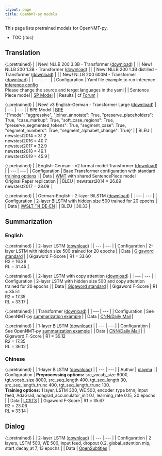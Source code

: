 ```yaml
---
layout: page
title: OpenNMT-py models
---
```


This page lists pretrained models for OpenNMT-py.

* TOC
{:toc}

## Translation

{:.pretrained}
| | New! NLLB 200 3.3B - Transformer ([download](https://s3.amazonaws.com/opennmt-models/nllb-200/nllb-200-3.3B-onmt.pt)) |
| | New! NLLB 200 1.3B - Transformer ([download](https://s3.amazonaws.com/opennmt-models/nllb-200/nllb-200-1.3B-onmt.pt)) |
| | New! NLLB 200 1.3B distilled - Transformer ([download](https://s3.amazonaws.com/opennmt-models/nllb-200/nllb-200-1.3Bdst-onmt.pt)) |
| | New! NLLB 200 600M - Transformer ([download](https://s3.amazonaws.com/opennmt-models/nllb-200/nllb-200-600M-onmt.pt)) |
| --- | --- |
| Configuration | Yaml file example to run inference [inference config](https://s3.amazonaws.com/opennmt-models/nllb-200/nllb-inference.yaml)<br/> Please change the source and terget languages in the yaml |
| Sentence Piece model | [SP Model](https://s3.amazonaws.com/opennmt-models/nllb-200/flores200_sacrebleu_tokenizer_spm.model) |
| Results | cf [Forum](https://forum.opennmt.net/t/nllb-200-with-opennmt-py-the-good-the-bad-and-the-ugly/5151) |

{:.pretrained}
| | New! v3 English-German - Transformer Large ([download](https://s3.amazonaws.com/opennmt-models/v3-py/ende/ende-large-withoutBT.pt)) |
| --- | --- |
| BPE Model | [BPE](https://s3.amazonaws.com/opennmt-models/v3-py/ende/subwords.en_de.bpe) <br/> '{"mode": "aggressive", "joiner_annotate": True, "preserve_placeholders": True, "case_markup": True, "soft_case_regions": True, "preserve_segmented_tokens": True, "segment_case": True, "segment_numbers": True, "segment_alphabet_change": True}' |
| BLEU | newstest2014 = 31.2<br/>newstest2016 = 40.7<br/>newstest2017 = 32.9<br/>newstest2018 = 49.1<br/>newstest2019 = 45.9 |

{:.pretrained}
| | English-German - v2 format model Transformer ([download](https://s3.amazonaws.com/opennmt-models/transformer-ende-wmt-pyOnmt.tar.gz)) |
| --- | --- |
| Configuration | Base Transformer configuration with standard [training options](http://opennmt.net/OpenNMT-py/FAQ.html#how-do-i-use-the-transformer-model-do-you-support-multi-gpu) |
| Data | [WMT](https://s3.amazonaws.com/opennmt-trainingdata/wmt_ende_sp.tar.gz) with shared SentencePiece model<br/>Original Paper replication |
| BLEU | newstest2014 = 26.89<br/>newstest2017 = 28.09 |

{:.pretrained}
| | German-English - 2-layer BiLSTM ([download](https://s3.amazonaws.com/opennmt-models/iwslt-brnn2.s131_acc_62.71_ppl_7.74_e20.pt)) |
| --- | --- |
| Configuration | 2-layer BiLSTM with hidden size 500 trained for 20 epochs |
| Data | [IWSLT '14 DE-EN](https://github.com/pytorch/fairseq/blob/e734b0fa58fcf02ded15c236289b3bd61c4cffdf/data/prepare-iwslt14.sh) |
| BLEU | 30.33 |

## Summarization

### English

{:.pretrained}
| | 2-layer LSTM ([download](https://s3.amazonaws.com/opennmt-models/gigaword_nocopy_acc_51.33_ppl_12.74_e20.pt)) |
| --- | --- |
| Configuration | 2-layer LSTM with hidden size 500 trained for 20 epochs |
| Data | [Gigaword standard](https://github.com/harvardnlp/sent-summary) |
| Gigaword F-Score | R1 = 33.60<br/>R2 = 16.29<br/>RL = 31.45 |

{:.pretrained}
| | 2-layer LSTM with copy attention ([download](https://s3.amazonaws.com/opennmt-models/gigaword_copy_acc_51.78_ppl_11.71_e20.pt)) |
| --- | --- |
| Configuration | 2-layer LSTM with hidden size 500 and copy attention trained for 20 epochs |
| Data | [Gigaword standard](https://github.com/harvardnlp/sent-summary) |
| Gigaword F-Score | R1 = 35.51<br/>R2 = 17.35<br/>RL = 33.17 |

{:.pretrained}
| | Transformer ([download](https://s3.amazonaws.com/opennmt-models/sum_transformer_model_acc_57.25_ppl_9.22_e16.pt)) |
| --- | --- |
| Configuration | See OpenNMT-py [summarization example](http://opennmt.net/OpenNMT-py/Summarization.html) |
| Data | [CNN/Daily Mail](https://github.com/harvardnlp/sent-summary) |

{:.pretrained}
| | 1-layer BiLSTM ([download](https://s3.amazonaws.com/opennmt-models/ada6_bridge_oldcopy_tagged_larger_acc_54.84_ppl_10.58_e17.pt)) |
| --- | --- |
| Configuration | See OpenNMT-py [summarization example](http://opennmt.net/OpenNMT-py/Summarization.html) |
| Data | [CNN/Daily Mail](https://github.com/harvardnlp/sent-summary) |
| Gigaword F-Score | R1 = 39.12<br/>R2 = 17.35<br/>RL = 36.12 |

### Chinese

{:.pretrained}
| | 1-layer BiLSTM ([download](https://s3.amazonaws.com/opennmt-models/lcsts_acc_56.86_ppl_10.97_e11.pt)) |
| --- | --- |
| Author | [playma](https://github.com/playma) |
| Configuration | **Preprocessing options:** src_vocab_size 8000, tgt_vocab_size 8000, src_seq_length 400, tgt_seq_length 30, src_seq_length_trunc 400, tgt_seq_length_trunc 100.<br/>**Training options:** 1 layer, LSTM 300, WE 500, encoder_type brnn, input feed, AdaGrad, adagrad_accumulator_init 0.1, learning_rate 0.15, 30 epochs |
| Data | [LCSTS](http://icrc.hitsz.edu.cn/Article/show/139.html) |
| Gigaword F-Score | R1 = 35.67<br/>R2 = 23.06<br/>RL = 33.14 |

## Dialog

{:.pretrained}
| | 2-layer LSTM ([download](https://s3.amazonaws.com/opennmt-models/dialog_acc_39.74_ppl_26.63_e13.pt)) |
| --- | --- |
| Configuration | 2 layers, LSTM 500, WE 500, input feed, dropout 0.2, global_attention mlp, start_decay_at 7, 13 epochs |
| Data | [OpenSubtitles](http://opus.lingfil.uu.se/download.php?f=OpenSubtitles/en.tar.gz) |
